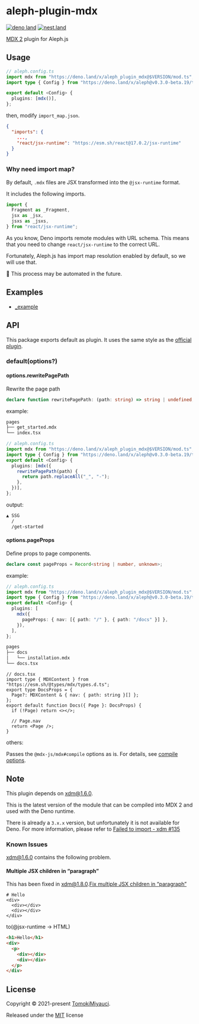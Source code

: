 # aleph-plugin-mdx

[![deno land](http://img.shields.io/badge/available%20on-deno.land/x-lightgrey.svg?logo=deno&labelColor=black&color=black)](https://deno.land/x/aleph_plugin_mdx)
[![nest.land](https://nest.land/badge.svg)](https://nest.land/package/aleph_plugin_mdx)

[MDX 2](https://mdxjs.com/) plugin for Aleph.js

## Usage

```ts
// aleph.config.ts
import mdx from "https://deno.land/x/aleph_plugin_mdx@$VERSION/mod.ts";
import type { Config } from "https://deno.land/x/aleph@v0.3.0-beta.19/types.d.ts";

export default <Config> {
  plugins: [mdx()],
};
```

then, modify `import_map.json`.

```json
{
  "imports": {
    ...,
    "react/jsx-runtime": "https://esm.sh/react@17.0.2/jsx-runtime"
  }
}
```

### Why need import map?

By default, `.mdx` files are JSX transformed into the `@jsx-runtime` format.

It includes the following imports.

```ts
import {
  Fragment as _Fragment,
  jsx as _jsx,
  jsxs as _jsxs,
} from "react/jsx-runtime";
```

As you know, Deno imports remote modules with URL schema. This means that you
need to change `react/jsx-runtime` to the correct URL.

Fortunately, Aleph.js has import map resolution enabled by default, so we will
use that.

:construction: This process may be automated in the future.

## Examples

- [_example](./_example/README.md)

## API

This package exports default as plugin. It uses the same style as the
[official plugin](https://alephjs.org/docs/plugins/official-plugins).

### default(options?)

#### options.rewritePagePath

Rewrite the page path

```ts
declare function rewritePagePath: (path: string) => string | undefined;
```

example:

```bash
pages
├── get_started.mdx
└── index.tsx
```

```ts
// aleph.config.ts
import mdx from "https://deno.land/x/aleph_plugin_mdx@$VERSION/mod.ts";
import type { Config } from "https://deno.land/x/aleph@v0.3.0-beta.19/types.d.ts";
export default <Config> {
  plugins: [mdx({
    rewritePagePath(path) {
      return path.replaceAll("_", "-");
    },
  })],
};
```

output:

```bash
▲ SSG
  /
  /get-started
```

#### options.pageProps

Define props to page components.

```ts
declare const pageProps = Record<string | number, unknown>;
```

example:

```ts
// aleph.config.ts
import mdx from "https://deno.land/x/aleph_plugin_mdx@$VERSION/mod.ts";
import type { Config } from "https://deno.land/x/aleph@v0.3.0-beta.19/types.d.ts";
export default <Config> {
  plugins: [
    mdx({
      pageProps: { nav: [{ path: "/" }, { path: "/docs" }] },
    }),
  ],
};
```

```bash
pages
├── docs
│   └── installation.mdx
└── docs.tsx
```

```tsx
// docs.tsx
import type { MDXContent } from "https://esm.sh/@types/mdx/types.d.ts";
export type DocsProps = {
  Page?: MDXContent & { nav: { path: string }[] };
};
export default function Docs({ Page }: DocsProps) {
  if (!Page) return <></>;

  // Page.nav
  return <Page />;
}
```

others:

Passes the `@mdx-js/mdx#compile` options as is. For details, see
[compile options](https://mdxjs.com/packages/mdx/#compilefile-options).

## Note

This plugin depends on [xdm@1.6.0](https://www.npmjs.com/package/xdm/v/1.6.0).

This is the latest version of the module that can be compiled into MDX 2 and
used with the Deno runtime.

There is already a `3.x.x` version, but unfortunately it is not available for
Deno. For more information, please refer to
[Failed to import - xdm #135](https://github.com/esm-dev/esm.sh/issues/135)

### Known Issues

xdm@1.6.0 contains the following problem.

#### Multiple JSX children in “paragraph”

This has been fixed in
xdm@1.8.0.[Fix multiple JSX children in “paragraph”](https://github.com/wooorm/xdm/commit/bf69a10d1259b49e6efc81b496ff420a7a2a323c)

```mdx
# Hello
<div>
  <div></div>
  <div></div>
</div>
```

to(@jsx-runtime -> HTML)

```html
<h1>Hello</h1>
<div>
  <p>
    <div></div>
    <div></div>
  </p>
</div>
```

## License

Copyright © 2021-present [TomokiMiyauci](https://github.com/TomokiMiyauci).

Released under the [MIT](./LICENSE) license
